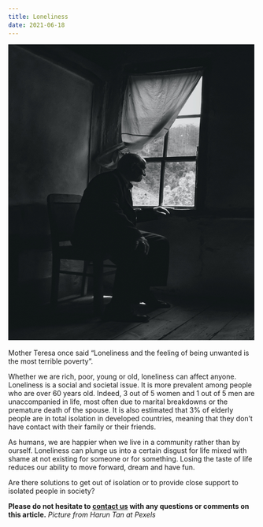 ```yaml
---
title: Loneliness
date: 2021-06-18
---
```


<img src="assets/images/2021-06-18-Man_window_alone.jpg"	title="Old man looking through a window" width="500" height="600" />

Mother Teresa once said “Loneliness and the feeling of being unwanted is the most terrible poverty”.

Whether we are rich, poor, young or old, loneliness can affect anyone. Loneliness is a social and societal issue. It is more prevalent among people who are over 60 years old. Indeed, 3 out of 5 women and 1 out of 5 men are unaccompanied in life, most often due to marital breakdowns or the premature death of the spouse. It is also estimated that 3% of elderly people are in total isolation in developed countries, meaning that they don’t have contact with their family or their friends.

As humans, we are happier when we live in a community rather than by ourself. Loneliness can plunge us into a certain disgust for life mixed with shame at not existing for someone or for something. Losing the taste of life reduces our ability to move forward, dream and have fun.

Are there solutions to get out of isolation or to provide close support to isolated people in society?

  
**Please do not hesitate to [contact us](contact_us.md) with any questions or comments on this article.**
*Picture from Harun Tan at Pexels*
